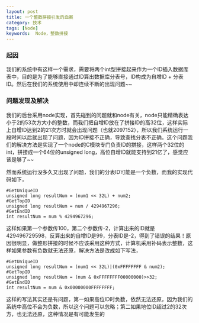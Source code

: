 ```yaml
---
layout: post
title: 一个整数拼接引发的血案
category: 技术
tags: [Node] 
keywords:  Node，整数拼接
---
```


### 起因
我们的系统中有这样一个需求，需要将两个int型拼接起来作为一个ID插入数据库表中，目的是为了能够直接通过ID算出数据库分表号，ID构成为自增ID + 分表ID。然后在我们的系统使用中却连续不断的出现问题~~

### 问题发现及解决
我们的后台采用node实现，首先碰到的问题就和node有关，node只能精确表达小于2的53次方大小的整数，而我们把自增ID放在了拼接ID的高32位，这样实际上自增ID达到2的21次方时就会出现问题（也就2097152），所以我们系统运行一段时间以后就出现了问题，因为ID拼接不正确，导致查找分表不正确。这个问题我们的解决方法是实现了一个node的C模块专门负责ID的拼接，这样两个32位的int，拼接成一个64位的unsigned long，高位自增ID就能支持到21亿了，感觉应该是够了~~

然而系统运行没多久又出现了问题，我们的分表ID可能是一个负数，而我的实现代码如下，

    #GetUniqueID
    unsigned long resultNum = (num1 << 32L) + num2;
    #GetTopID
    unsigned long resultNum = num / 4294967296;
    #GetEndID
    int resultNum = num % 4294967296;

这样如果第一个参数传100，第二个参数传-2，计算出来的ID就是429496729598，反算出来的自增ID是99，分表ID是-2，得到了错误的结果！原因很明显，做整形拼接的时候不应该采用这种方式，计算机采用补码表示整数，这样如果参数有负数就无法还原，解决方法是改成如下写法，

    #GetUniqueID
    unsigned long resultNum = (num1 << 32L)|(0xFFFFFFFF & num2);
    #GetTopID
    unsigned long resultNum = (num & 0xFFFFFFFF00000000)>>32;
    #GetEndID
    int resultNum = num & 0x00000000FFFFFFFF;

这样的写法其实还是有问题，第一如果高位ID时负数，依然无法还原，因为我们的系统中高位不会为负数，所以这个问题可以忽略；第二如果地位ID超过2的32次方，也无法还原，这种情况是有可能发生的
